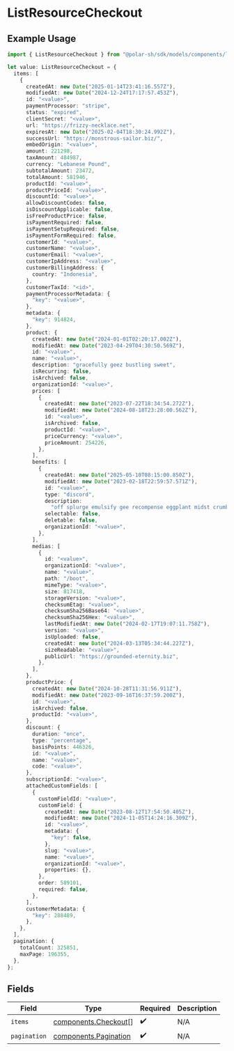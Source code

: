 # ListResourceCheckout

## Example Usage

```typescript
import { ListResourceCheckout } from "@polar-sh/sdk/models/components/listresourcecheckout.js";

let value: ListResourceCheckout = {
  items: [
    {
      createdAt: new Date("2025-01-14T23:41:16.557Z"),
      modifiedAt: new Date("2024-12-24T17:17:57.453Z"),
      id: "<value>",
      paymentProcessor: "stripe",
      status: "expired",
      clientSecret: "<value>",
      url: "https://frizzy-necklace.net",
      expiresAt: new Date("2025-02-04T18:30:24.992Z"),
      successUrl: "https://monstrous-sailor.biz/",
      embedOrigin: "<value>",
      amount: 221298,
      taxAmount: 484987,
      currency: "Lebanese Pound",
      subtotalAmount: 23472,
      totalAmount: 581946,
      productId: "<value>",
      productPriceId: "<value>",
      discountId: "<value>",
      allowDiscountCodes: false,
      isDiscountApplicable: false,
      isFreeProductPrice: false,
      isPaymentRequired: false,
      isPaymentSetupRequired: false,
      isPaymentFormRequired: false,
      customerId: "<value>",
      customerName: "<value>",
      customerEmail: "<value>",
      customerIpAddress: "<value>",
      customerBillingAddress: {
        country: "Indonesia",
      },
      customerTaxId: "<id>",
      paymentProcessorMetadata: {
        "key": "<value>",
      },
      metadata: {
        "key": 914824,
      },
      product: {
        createdAt: new Date("2024-01-01T02:20:17.002Z"),
        modifiedAt: new Date("2023-04-29T04:30:50.569Z"),
        id: "<value>",
        name: "<value>",
        description: "gracefully geez bustling sweet",
        isRecurring: false,
        isArchived: false,
        organizationId: "<value>",
        prices: [
          {
            createdAt: new Date("2023-07-22T18:34:54.272Z"),
            modifiedAt: new Date("2024-08-18T23:28:00.562Z"),
            id: "<value>",
            isArchived: false,
            productId: "<value>",
            priceCurrency: "<value>",
            priceAmount: 254226,
          },
        ],
        benefits: [
          {
            createdAt: new Date("2025-05-10T08:15:00.850Z"),
            modifiedAt: new Date("2023-02-18T22:59:57.571Z"),
            id: "<value>",
            type: "discord",
            description:
              "off splurge emulsify gee recompense eggplant midst crumble quirkily",
            selectable: false,
            deletable: false,
            organizationId: "<value>",
          },
        ],
        medias: [
          {
            id: "<value>",
            organizationId: "<value>",
            name: "<value>",
            path: "/boot",
            mimeType: "<value>",
            size: 817418,
            storageVersion: "<value>",
            checksumEtag: "<value>",
            checksumSha256Base64: "<value>",
            checksumSha256Hex: "<value>",
            lastModifiedAt: new Date("2024-02-17T19:07:11.758Z"),
            version: "<value>",
            isUploaded: false,
            createdAt: new Date("2024-03-13T05:34:44.227Z"),
            sizeReadable: "<value>",
            publicUrl: "https://grounded-eternity.biz",
          },
        ],
      },
      productPrice: {
        createdAt: new Date("2024-10-28T11:31:56.911Z"),
        modifiedAt: new Date("2023-09-16T16:37:59.200Z"),
        id: "<value>",
        isArchived: false,
        productId: "<value>",
      },
      discount: {
        duration: "once",
        type: "percentage",
        basisPoints: 446326,
        id: "<value>",
        name: "<value>",
        code: "<value>",
      },
      subscriptionId: "<value>",
      attachedCustomFields: [
        {
          customFieldId: "<value>",
          customField: {
            createdAt: new Date("2023-08-12T17:54:50.405Z"),
            modifiedAt: new Date("2024-11-05T14:24:16.309Z"),
            id: "<value>",
            metadata: {
              "key": false,
            },
            slug: "<value>",
            name: "<value>",
            organizationId: "<value>",
            properties: {},
          },
          order: 589101,
          required: false,
        },
      ],
      customerMetadata: {
        "key": 288489,
      },
    },
  ],
  pagination: {
    totalCount: 325851,
    maxPage: 196355,
  },
};
```

## Fields

| Field                                                          | Type                                                           | Required                                                       | Description                                                    |
| -------------------------------------------------------------- | -------------------------------------------------------------- | -------------------------------------------------------------- | -------------------------------------------------------------- |
| `items`                                                        | [components.Checkout](../../models/components/checkout.md)[]   | :heavy_check_mark:                                             | N/A                                                            |
| `pagination`                                                   | [components.Pagination](../../models/components/pagination.md) | :heavy_check_mark:                                             | N/A                                                            |